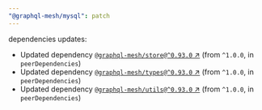```yaml
---
"@graphql-mesh/mysql": patch
---
```

dependencies updates:
  - Updated dependency [`@graphql-mesh/store@^0.93.0` ↗︎](https://www.npmjs.com/package/@graphql-mesh/store/v/0.93.0) (from `^1.0.0`, in `peerDependencies`)
  - Updated dependency [`@graphql-mesh/types@^0.93.0` ↗︎](https://www.npmjs.com/package/@graphql-mesh/types/v/0.93.0) (from `^1.0.0`, in `peerDependencies`)
  - Updated dependency [`@graphql-mesh/utils@^0.93.0` ↗︎](https://www.npmjs.com/package/@graphql-mesh/utils/v/0.93.0) (from `^1.0.0`, in `peerDependencies`)
